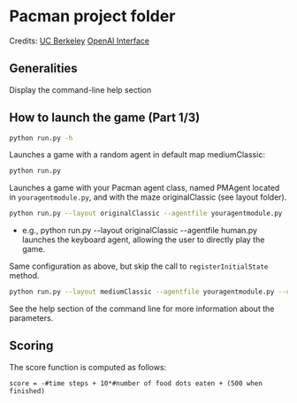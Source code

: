# Pacman project folder

Credits: [UC Berkeley](http://ai.berkeley.edu/project_overview.html)
         [OpenAI Interface](https://github.com/sohamghosh121/PacmanGym)

## Generalities

Display the command-line help section


## How to launch the game (Part 1/3)
```bash
python run.py -h
```

Launches a game with a random agent in default map mediumClassic:
```bash
python run.py
```

Launches a game with your Pacman agent class, named PMAgent located in `youragentmodule.py`, and with the maze originalClassic (see layout folder).
```bash
python run.py --layout originalClassic --agentfile youragentmodule.py
```
 - e.g., python run.py --layout originalClassic --agentfile human.py launches the keyboard agent, allowing the user to directly play the game.

Same configuration as above, but skip the call to `registerInitialState` method.  
```bash
python run.py --layout mediumClassic --agentfile youragentmodule.py --onlyonline
```


See the help section of the command line for more information about the parameters.

## Scoring

The score function is computed as follows:

`score = -#time steps + 10*#number of food dots eaten + (500 when finished)`
